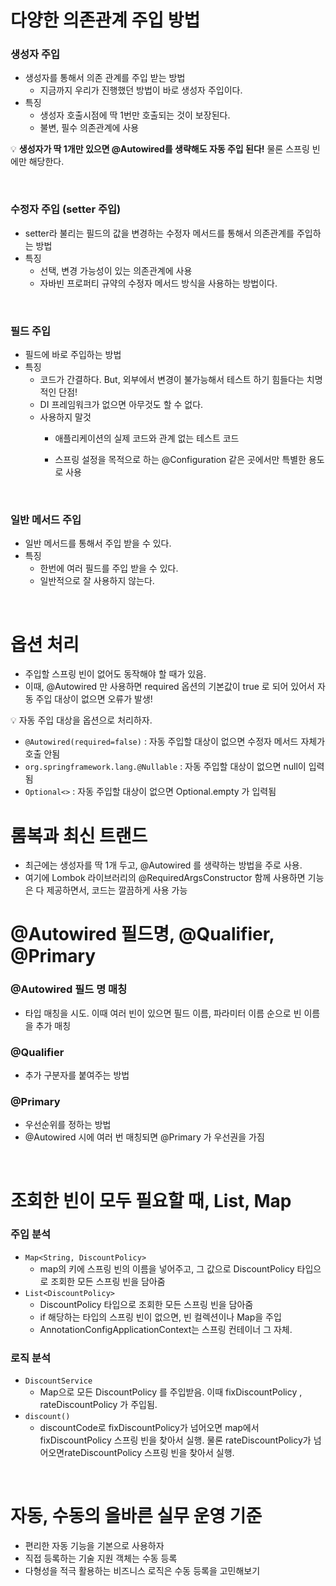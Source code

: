 # 다양한 의존관계 주입 방법

### 생성자 주입
- 생성자를 통해서 의존 관계를 주입 받는 방법
  - 지금까지 우리가 진행했던 방법이 바로 생성자 주입이다.
- 특징
  - 생성자 호출시점에 딱 1번만 호출되는 것이 보장된다.
  - 불변, 필수 의존관계에 사용
 
💡 **생성자가 딱 1개만 있으면 @Autowired를 생략해도 자동 주입 된다!** 물론 스프링 빈에만 해당한다.

<br>

### 수정자 주입 (setter 주입)
- setter라 불리는 필드의 값을 변경하는 수정자 메서드를 통해서 의존관계를 주입하는 방법
- 특징
  - 선택, 변경 가능성이 있는 의존관계에 사용
  - 자바빈 프로퍼티 규약의 수정자 메서드 방식을 사용하는 방법이다.

<br>

### 필드 주입
- 필드에 바로 주입하는 방법
- 특징
  - 코드가 간결하다. But, 외부에서 변경이 불가능해서 테스트 하기 힘들다는 치명적인 단점!
  - DI 프레임워크가 없으면 아무것도 할 수 없다.
  - 사용하지 말것
    - 애플리케이션의 실제 코드와 관계 없는 테스트 코드
    - 스프링 설정을 목적으로 하는 @Configuration 같은 곳에서만 특별한 용도로 사용

      <br>

### 일반 메서드 주입
- 일반 메서드를 통해서 주입 받을 수 있다.
- 특징
  - 한번에 여러 필드를 주입 받을 수 있다.
  - 일반적으로 잘 사용하지 않는다.

<br>

# 옵션 처리
- 주입할 스프링 빈이 없어도 동작해야 할 때가 있음.
- 이때, @Autowired 만 사용하면 required 옵션의 기본값이 true 로 되어 있어서 자동 주입 대상이 없으면 오류가 발생!

💡 자동 주입 대상을 옵션으로 처리하자.

- `@Autowired(required=false)` : 자동 주입할 대상이 없으면 수정자 메서드 자체가 호출 안됨
- `org.springframework.lang.@Nullable` : 자동 주입할 대상이 없으면 null이 입력됨
- `Optional<>` : 자동 주입할 대상이 없으면 Optional.empty 가 입력됨

# 롬복과 최신 트랜드
- 최근에는 생성자를 딱 1개 두고, @Autowired 를 생략하는 방법을 주로 사용.
- 여기에 Lombok 라이브러리의 @RequiredArgsConstructor 함께 사용하면 기능은 다 제공하면서, 코드는 깔끔하게 사용 가능

# @Autowired 필드명, @Qualifier, @Primary

### @Autowired 필드 명 매칭
- 타입 매칭을 시도. 이때 여러 빈이 있으면 필드 이름, 파라미터 이름 순으로 빈 이름을 추가 매칭

### @Qualifier
- 추가 구분자를 붙여주는 방법

  
### @Primary
- 우선순위를 정하는 방법
- @Autowired 시에 여러 번 매칭되면 @Primary 가 우선권을 가짐

<br>

# 조회한 빈이 모두 필요할 때, List, Map
### 주입 분석
- `Map<String, DiscountPolicy>`
  - map의 키에 스프링 빈의 이름을 넣어주고, 그 값으로 DiscountPolicy 타입으로 조회한 모든 스프링 빈을 담아줌
- `List<DiscountPolicy>` 
  - DiscountPolicy 타입으로 조회한 모든 스프링 빈을 담아줌
  - if 해당하는 타입의 스프링 빈이 없으면, 빈 컬렉션이나 Map을 주입
  - AnnotationConfigApplicationContext는 스프링 컨테이너 그 자체.


### 로직 분석
- `DiscountService`
  - Map으로 모든 DiscountPolicy 를 주입받음. 이때 fixDiscountPolicy , rateDiscountPolicy 가 주입됨.
- `discount()`
  - discountCode로 fixDiscountPolicy가 넘어오면 map에서 fixDiscountPolicy 스프링 빈을 찾아서 실행. 물론 rateDiscountPolicy가 넘어오면rateDiscountPolicy 스프링 빈을 찾아서 실행.
 
<br>

# 자동, 수동의 올바른 실무 운영 기준
- 편리한 자동 기능을 기본으로 사용하자
- 직접 등록하는 기술 지원 객체는 수동 등록
- 다형성을 적극 활용하는 비즈니스 로직은 수동 등록을 고민해보기

